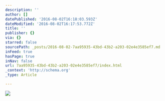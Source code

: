 ```yaml
---
description: ''
author: []
datePublished: '2016-08-02T16:18:03.593Z'
dateModified: '2016-08-02T16:17:53.772Z'
title: ''
publisher: {}
via: {}
starred: false
sourcePath: _posts/2016-08-02-7aa95935-43bd-43b2-a203-02e4e3585ef7.md
inFeed: true
hasPage: true
inNav: false
url: 7aa95935-43bd-43b2-a203-02e4e3585ef7/index.html
_context: 'http://schema.org'
_type: Article

---
```

![](https://the-grid-user-content.s3-us-west-2.amazonaws.com/3ddd6f2e-e301-40c3-80df-d5e036fcf17a.jpg)